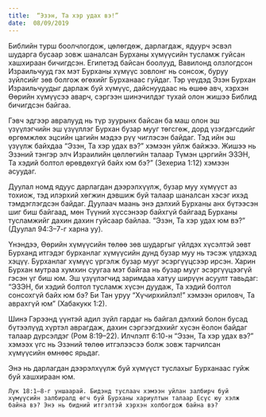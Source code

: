 ```yaml
---
title:  “Эзэн, Та хэр удах вэ!”
date:  08/09/2019
---
```


Библийн турш боолчлогдож, цөлөгдөж, дарлагдаж, ядуурч эсвэл шударга бусаар зовж шаналсан Бурханы хүмүүсийн тусламж гуйсан хашхираан бичигдсэн. Египетэд байсан боолууд, Вавилонд олзлогдсон Израильчууд гэх мэт Бурханы хүмүүс зовлонг нь сонсож, буруу зүйлсийг зөв болгож өгөхийг Бурханаас гуйдаг. Тэр үеүдэд Эзэн Бурхан Израильчуудыг дарлаж буй хүмүүс, дайснуудаас нь өшөө авч, хэрхэн Өөрийн хүмүүсээ аварч, сэргээн шинэчилдэг тухай олон жишээ Библид бичигдсэн байгаа.

Гэвч эдгээр авралууд нь түр зуурынх байсан ба маш олон эш үзүүлэгчийн эш үзүүллэг Бурхан бузар мууг төгсгөж, дорд үзэгдэгсдийг өргөмжлөх эцсийн цагийн мэдээ рүү чиглэсэн байдаг. Тэд ийн эш үзүүлж байхдаа “Эзэн, Та хэр удах вэ?” хэмээн уйлж байжээ. Жишээ нь Эзэний тэнгэр элч Израилийн цөллөгийн талаар Түмэн цэргийн ЭЗЭН, Та хэдий болтол өрөвдөхгүй байх юм бэ?” (Зехериа 1:12) хэмээн асуудаг.

Дуулал номд ядуус дарлагдан дээрэлхүүлж, бузар муу хүмүүст аз тохиож, тэд илэрхий хөгжин дэвшиж буй талаар шаналсан хэсэг ихэд тэмдэглэгдсэн байдаг. Дуулаач маань энэ дэлхий Бурханы анх бүтээсэн шиг биш байгаад, мөн Түүний хүссэнээр байхгүй байгаад Бурханы тусламжийг дахин дахин гуйсаар байлаа. “Эзэн, Та хэр удах юм вэ?” (Дуулал 94:3–7-г харна уу).

Үнэндээ, Өөрийн хүмүүсийн төлөө зөв шударгыг үйлдэх хүсэлтэй зөвт Бурханд итгэдэг бурханлаг хүмүүсийн дунд бузар муу нь тэсэж үлдэхэд хэцүү. Бурханлаг хүмүүс үргэлж бузар мууг эсэргүүцсээр ирсэн. Харин Бурхан мутраа хумхин суугаа мэт байгаа нь бузар мууг эсэргүүцээгүй гэсэн үг биш юм. Эш үзүүлэгчид заримдаа хатуу ширүүн асуулт тавьдаг: “ЭЗЭН, би хэдий болтол тусламж хүсэн дуудаж, Та хэдий болтол сонсохгүй байх юм бэ? Би Тан уруу “Хүчирхийлэл!” хэмээн ориловч, Та аврахгүй юм” (Хабакукк 1:2).

Шинэ Гэрээнд үүнтэй адил зүйл гардаг нь байгал дэлхий болон бусад бүтээлүүд хүртэл аврагдаж, дахин сэргээгдэхийг хүсэн ёолон байдаг талаар дүрсэлдэг (Ром 8:19–22). Илчлэлт 6:10-н “Эзэн, Та хэр удах вэ?” хэмээх үгс нь Эзэний төлөө итгэлээсээ болж зовж тарчилсан хүмүүсийн өмнөөс ярьдаг.

Энэ нь дарлагдан дээрэлхүүлж буй хүмүүст туслахыг Бурханаас гуйж буй хашхираан юм.

`Лук 18:1–8-г уншаарай. Бидэнд туслаач хэмээн уйлан залбирч буй хүмүүсийн залбиралд өгч буй Бурханы хариултын талаар Есүс юу хэлж байна вэ? Энэ нь бидний итгэлтэй хэрхэн холбогдож байна вэ?`